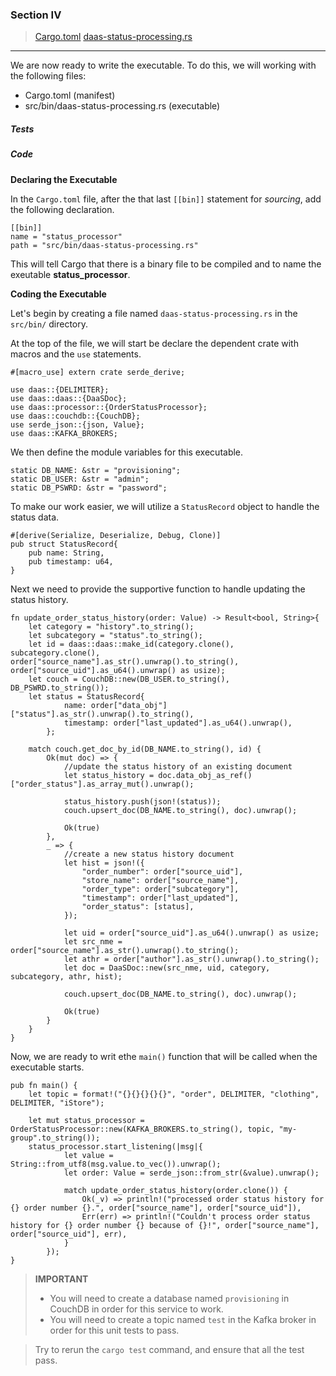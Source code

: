 ### Section IV
>[Cargo.toml](https://github.com/dsietz/rust-daas/blob/master/Cargo.toml)
>[daas-status-processing.rs](https://github.com/dsietz/rust-daas/blob/master/src/bin/daas-status-processing.rs)

---

We are now ready to write the executable. To do this, we will working with the following files:

+ Cargo.toml (manifest)
+ src/bin/daas-status-processing.rs (executable) 

##### Tests

 
##### Code

**Declaring the Executable**

In the `Cargo.toml` file, after the that last `[[bin]]` statement for _sourcing_, add the following declaration.

```
[[bin]]
name = "status_processor"
path = "src/bin/daas-status-processing.rs"
```

This will tell Cargo that there is a binary file to be compiled and to name the exeutable **status_processor**.

**Coding the Executable** 

Let's begin by creating a file named `daas-status-processing.rs` in the `src/bin/` directory.

At the top of the file, we will start be declare the dependent crate with macros and the `use` statements.

```
#[macro_use] extern crate serde_derive;

use daas::{DELIMITER};
use daas::daas::{DaaSDoc};
use daas::processor::{OrderStatusProcessor};
use daas::couchdb::{CouchDB};
use serde_json::{json, Value};
use daas::KAFKA_BROKERS;
```

We then define the module variables for this executable.

```
static DB_NAME: &str = "provisioning";
static DB_USER: &str = "admin";
static DB_PSWRD: &str = "password";
```

To make our work easier, we will utilize a `StatusRecord` object to handle the status data.

```
#[derive(Serialize, Deserialize, Debug, Clone)]
pub struct StatusRecord{
    pub name: String,
    pub timestamp: u64,
}
```

Next we need to provide the supportive function to handle updating the status history. 

```
fn update_order_status_history(order: Value) -> Result<bool, String>{
    let category = "history".to_string();
    let subcategory = "status".to_string();
    let id = daas::daas::make_id(category.clone(), subcategory.clone(), order["source_name"].as_str().unwrap().to_string(), order["source_uid"].as_u64().unwrap() as usize); 
    let couch = CouchDB::new(DB_USER.to_string(), DB_PSWRD.to_string());
    let status = StatusRecord{
            name: order["data_obj"]["status"].as_str().unwrap().to_string(),
            timestamp: order["last_updated"].as_u64().unwrap(),
        };

    match couch.get_doc_by_id(DB_NAME.to_string(), id) {
        Ok(mut doc) => {
            //update the status history of an existing document
            let status_history = doc.data_obj_as_ref()["order_status"].as_array_mut().unwrap();
            
            status_history.push(json!(status));
            couch.upsert_doc(DB_NAME.to_string(), doc).unwrap();

            Ok(true)       
        },
        _ => {
            //create a new status history document
            let hist = json!({
                "order_number": order["source_uid"],
                "store_name": order["source_name"],
                "order_type": order["subcategory"],
                "timestamp": order["last_updated"],
                "order_status": [status],
            });

            let uid = order["source_uid"].as_u64().unwrap() as usize;
            let src_nme = order["source_name"].as_str().unwrap().to_string();
            let athr = order["author"].as_str().unwrap().to_string();
            let doc = DaaSDoc::new(src_nme, uid, category, subcategory, athr, hist);

            couch.upsert_doc(DB_NAME.to_string(), doc).unwrap();

            Ok(true)
        }
    }
}
```

Now, we are ready to writ ethe `main()` function that will be called when the executable starts.

```
pub fn main() {
    let topic = format!("{}{}{}{}{}", "order", DELIMITER, "clothing", DELIMITER, "iStore");

    let mut status_processor = OrderStatusProcessor::new(KAFKA_BROKERS.to_string(), topic, "my-group".to_string());
    status_processor.start_listening(|msg|{
            let value = String::from_utf8(msg.value.to_vec()).unwrap();
            let order: Value = serde_json::from_str(&value).unwrap();

            match update_order_status_history(order.clone()) {
                Ok(_v) => println!("processed order status history for {} order number {}.", order["source_name"], order["source_uid"]),
                Err(err) => println!("Couldn't process order status history for {} order number {} because of {}!", order["source_name"], order["source_uid"], err),
            }
        });
}
```


> **IMPORTANT** 
> + You will need to create a database named `provisioning` in CouchDB in order for this service to work.
> + You will need to create a topic named `test` in the Kafka broker in order for this unit tests to pass.


>Try to rerun the `cargo test` command, and ensure that all the test pass.